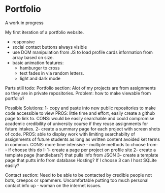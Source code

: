 # Portfolio

A work in progress

My first iteration of a portfolio website.
- responsive
- social contact buttons always visible
- use DOM manipulation from JS to load profile cards information from array based on size. 
- basic animation features: 
  - hamburger to cross
  - text fades in via random letters. 
  - light and dark mode

Parts still todo:
Portfolio section:
  Alot of my projects are from assignments so they are in private repositories.
    Problem: how to make viewable from portfolio?
    
   Possible Solutions:
       1- copy and paste into new public repositories to make code accessible to view
            PROS: little time and effort, easily create a github page to link to.
            CONS: would be easily searchable and could compromise academic credibility of university course if they reuse assignments for future intakes.
       2- create a summary page for each project with screen shots of code.
            PROS: able to display work with limiting searchabilty of assignments of future students as long as written content avoided ket terms in common.
            CONS: more time intensive  - multiple methods to choose from:
            - if choose this do I:
                1- create a page per project on profile site
                2- create a template page (handlebars?) that pulls info from JSON
                3- create a template page that  putts info from database
                  Hosting?
                  If I choose 3 can I host SQLite easily?
                  
                  
Contact section:
    Need to be able to be contacted by credible people not bots, creepos or spammers.
    Uncomfortable putting too much personal contact info up - woman on the internet issues.
    
        
